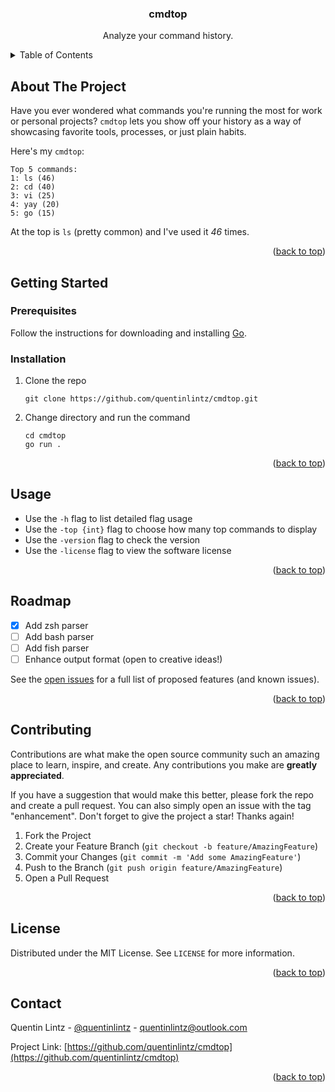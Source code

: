 <a name="readme-top"></a>


<!-- PROJECT LOGO -->
<h3 align="center">cmdtop</h3>

  <p align="center">
    Analyze your command history.
  </p>
</div>

<!-- TABLE OF CONTENTS -->
<details>
  <summary>Table of Contents</summary>
  <ol>
    <li>
      <a href="#about-the-project">About The Project</a>
    </li>
    <li>
      <a href="#getting-started">Getting Started</a>
      <ul>
        <li><a href="#prerequisites">Prerequisites</a></li>
        <li><a href="#installation">Installation</a></li>
      </ul>
    </li>
    <li><a href="#usage">Usage</a></li>
    <li><a href="#roadmap">Roadmap</a></li>
    <li><a href="#contributing">Contributing</a></li>
    <li><a href="#license">License</a></li>
    <li><a href="#contact">Contact</a></li>
    <li><a href="#acknowledgments">Acknowledgments</a></li>
  </ol>
</details>

<!-- ABOUT THE PROJECT -->
## About The Project

<!-- [![Product Name Screen Shot][product-screenshot]](https://example.com) -->
Have you ever wondered what commands you're running the most for work or personal projects? `cmdtop` lets you show off your history as a way of showcasing favorite tools, processes, or just plain habits.

Here's my `cmdtop`:

```
Top 5 commands:
1: ls (46)
2: cd (40)
3: vi (25)
4: yay (20)
5: go (15)
```

At the top is `ls` (pretty common) and I've used it _46_ times.

<p align="right">(<a href="#readme-top">back to top</a>)</p>

<!-- GETTING STARTED -->
## Getting Started



### Prerequisites

Follow the instructions for downloading and installing [Go](https://go.dev/doc/install).

### Installation

1. Clone the repo
   ```
   git clone https://github.com/quentinlintz/cmdtop.git
   ```
2. Change directory and run the command
   ```
   cd cmdtop
   go run .
   ```

<p align="right">(<a href="#readme-top">back to top</a>)</p>


<!-- USAGE EXAMPLES -->
## Usage

* Use the `-h` flag to list detailed flag usage
* Use the `-top {int}` flag to choose how many top commands to display
* Use the `-version` flag to check the version
* Use the `-license` flag to view the software license

<p align="right">(<a href="#readme-top">back to top</a>)</p>


<!-- ROADMAP -->
## Roadmap

- [x] Add zsh parser 
- [ ] Add bash parser 
- [ ] Add fish parser
- [ ] Enhance output format (open to creative ideas!) 

See the [open issues](https://github.com/quentinlintz/cmdtop/issues) for a full list of proposed features (and known issues).

<p align="right">(<a href="#readme-top">back to top</a>)</p>


<!-- CONTRIBUTING -->
## Contributing

Contributions are what make the open source community such an amazing place to learn, inspire, and create. Any contributions you make are **greatly appreciated**.

If you have a suggestion that would make this better, please fork the repo and create a pull request. You can also simply open an issue with the tag "enhancement".
Don't forget to give the project a star! Thanks again!

1. Fork the Project
2. Create your Feature Branch (`git checkout -b feature/AmazingFeature`)
3. Commit your Changes (`git commit -m 'Add some AmazingFeature'`)
4. Push to the Branch (`git push origin feature/AmazingFeature`)
5. Open a Pull Request

<p align="right">(<a href="#readme-top">back to top</a>)</p>



<!-- LICENSE -->
## License

Distributed under the MIT License. See `LICENSE` for more information.

<p align="right">(<a href="#readme-top">back to top</a>)</p>



<!-- CONTACT -->
## Contact

Quentin Lintz - [@quentinlintz](https://x.com/quentinlintz) - quentinlintz@outlook.com

Project Link: [https://github.com/quentinlintz/cmdtop](https://github.com/quentinlintz/cmdtop)

<p align="right">(<a href="#readme-top">back to top</a>)</p>
